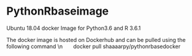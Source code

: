 # PythonRbaseimage
Ubuntu 18.04 docker Image for Python3.6 and R 3.6.1

The docker image is hosted on Dockerhub and can be pulled using the following command \n
&nbsp;&nbsp;&nbsp;&nbsp;&nbsp;&nbsp;docker pull shaaaarpy/pythonrbasedocker
